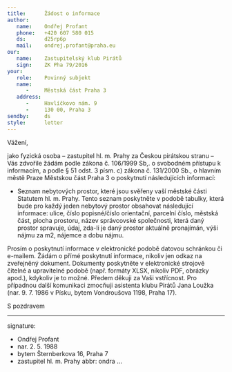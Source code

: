 ```yaml
---
title:      Žádost o informace
author:
   name:    Ondřej Profant
   phone:   +420 607 580 015
   ds:      d25rp6p 
   mail:    ondrej.profant@praha.eu
our:
   name:    Zastupitelský klub Pirátů
   sign:    ZK Pha 79/2016
your:
   role:    Povinný subjekt
   name:    
      -     Městská část Praha 3
   address:
      -     Havlíčkovo nám. 9
      -     130 00, Praha 3
sendby:     ds
style:      letter
---
```


Vážení, 

jako fyzická osoba – zastupitel hl. m. Prahy za Českou pirátskou stranu – Vás zdvořile žádám podle zákona č. 106/1999 Sb,. o svobodném přístupu k informacím, a podle § 51 odst. 3 písm. c) zákona č. 131/2000 Sb., o hlavním městě Praze Městskou část Praha 3 o poskytnutí následujících informací: 

* Seznam nebytových prostor, které jsou svěřeny vaší městské části Statutem hl. m. Prahy. Tento seznam poskytněte v podobě tabulky, která bude pro každý jeden nebytový prostor obsahovat následující informace: ulice, číslo popisné/číslo orientační, parcelní číslo, městská část, plocha prostoru, název správcovské společnosti, která daný prostor spravuje, údaj, zda-li je daný prostor aktuálně pronajímán, výši nájmu za m2, nájemce a dobu nájmu. 

Prosím o poskytnutí informace v elektronické podobě datovou schránkou či e-mailem. Žádám o přímé poskytnutí informace, nikoliv jen odkaz na zveřejněný dokument. Dokumenty poskytněte v elektronické strojově čitelné a upravitelné podobě (např. formáty XLSX, nikoliv PDF, obrázky apod.), kdykoliv je to možné. Předem děkuji za Vaši vstřícnost. Pro případnou další komunikaci zmocňuji asistenta klubu Pirátů Jana Loužka (nar. 9. 7. 1986 v Písku, bytem Vondroušova 1198, Praha 17). 

S pozdravem

---
signature: 
  - Ondřej Profant
  - nar. 2. 5. 1988
  - bytem Šternberkova 16, Praha 7
  - zastupitel hl. m. Prahy
abbr:       ondra
...
